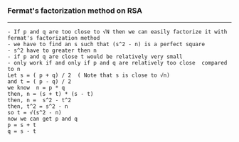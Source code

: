 
### Fermat's factorization method on RSA
------
	- If p and q are too close to √N then we can easily factorize it with fermat's factorization method
	- we have to find an s such that (s^2 - n) is a perfect square 
	- s^2 have to greater then n
	- if p and q are close t would be relatively very small
	- only work if and only if p and q are relatively too close  compared to n
	Let s = ( p + q) / 2  ( Note that s is close to √n)
	and t = ( p - q) / 2
	we know  n = p * q 
	then, n = (s + t) * (s - t)
	then, n =  s^2 - t^2
	then, t^2 = s^2 - n
	so t = √(s^2 - n)
	now we can get p and q 
	p = s + t
	q = s - t

